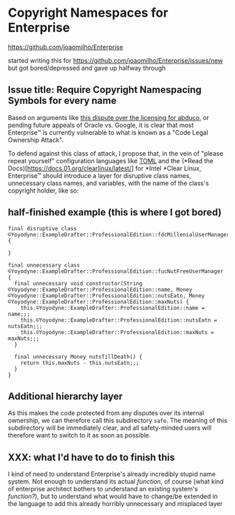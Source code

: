# Copyright Namespaces for Enterprise

https://github.com/joaomilho/Enterprise

started writing this for https://github.com/joaomilho/Enterprise/issues/new but got bored/depressed and gave up halfway through

## Issue title: Require Copyright Namespacing Symbols for every name

Based on arguments like [this dispute over the licensing for abduco](https://github.com/martanne/abduco/issues/27#issuecomment-395532389), or pending future appeals of Oracle vs. Google, it is clear that most Enterprise™ is currently vulnerable to what is known as a "Code Legal Ownership Attack".

To defend against this class of attack, I propose that, in the vein of "please repeat yourself" configuration languages like [TOML](https://github.com/toml-lang/toml) and the (\*Read the Docs)[https://docs.01.org/clearlinux/latest/] for \*Intel \*Clear Linux, Enterprise™ should introduce a layer for disruptive class names, unnecessary class names, and variables, with the name of the class's copyright holder, like so:

## half-finished example (this is where I got bored)

```
final disruptive class ©Yoyodyne::ExampleDrafter::ProfessionalEdition::fdcMillenialUserManager {

}

final unnecessary class ©Yoyodyne::ExampleDrafter::ProfessionalEdition::fucNutFreeUserManager {
  final unnecessary void constructor(String ©Yoyodyne::ExampleDrafter::ProfessionalEdition::name, Money ©Yoyodyne::ExampleDrafter::ProfessionalEdition::nutsEatn, Money ©Yoyodyne::ExampleDrafter::ProfessionalEdition::maxNuts) {
    this.©Yoyodyne::ExampleDrafter::ProfessionalEdition::name = name;;;
    this.©Yoyodyne::ExampleDrafter::ProfessionalEdition::nutsEatn = nutsEatn;;;
    this.©Yoyodyne::ExampleDrafter::ProfessionalEdition::maxNuts = maxNuts;;;
  }

  final unnecessary Money nutsTillDeath() {
    return this.maxNuts - this.nutsEatn;;;
  }
}
```

## Additional hierarchy layer

As this makes the code protected from any disputes over its internal ownership, we can therefore call this subdirectory `safe`. The meaning of this subdirectory will be immediately clear, and all safety-minded users will therefore want to switch to it as soon as possible.

## XXX: what I'd have to do to finish this

I kind of need to understand Enterprise's already incredibly stupid name system. Not enough to understand its actual *function*, of course (what kind of enterprise architect bothers to understand an existing system's *function?*), but to understand what would have to change/be extended in the language to add this already horribly unnecessary and misplaced layer
